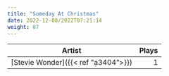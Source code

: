 ```yaml
---
title: "Someday At Christmas"
date: 2022-12-08/2022T07:21:14
weight: 87
---
```




 Artist | Plays 
----- | -----:
[Stevie Wonder]({{< ref "a3404">}}) | 1
